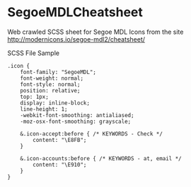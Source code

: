 # SegoeMDLCheatsheet
Web crawled SCSS sheet for Segoe MDL Icons from the site <a href="http://modernicons.io/segoe-mdl2/cheatsheet/">http://modernicons.io/segoe-mdl2/cheatsheet/</a>


SCSS File Sample

    .icon {
        font-family: "SegoeMDL";
        font-weight: normal;
        font-style: normal;
        position: relative;
        top: 1px;
        display: inline-block;
        line-height: 1;
        -webkit-font-smoothing: antialiased;
        -moz-osx-font-smoothing: grayscale;
    
        &.icon-accept:before { /* KEYWORDS - Check */
            content: "\E8FB";
        }
    
        &.icon-accounts:before { /* KEYWORDS - at, email */
            content: "\E910";
        }
    }
